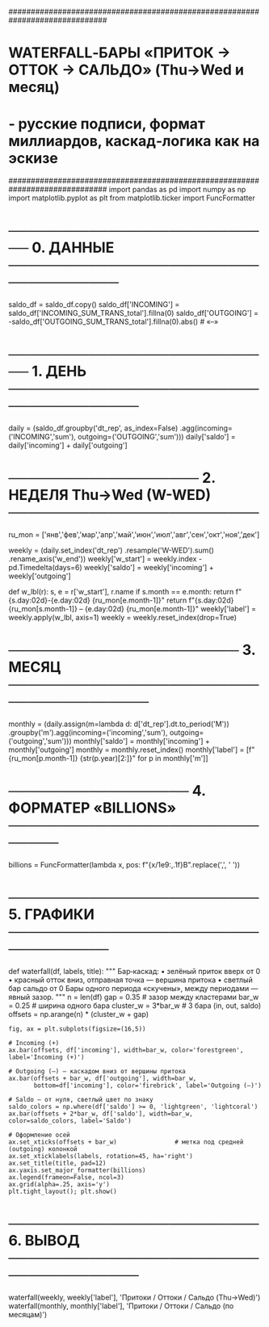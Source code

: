 ##############################################################################
# WATERFALL‑БАРЫ «ПРИТОК → ОТТОК → САЛЬДО»  (Thu→Wed и месяц)               #
# ‑ русские подписи, формат миллиардов, каскад‑логика как на эскизе         #
##############################################################################
import pandas as pd
import numpy as np
import matplotlib.pyplot as plt
from matplotlib.ticker import FuncFormatter

# ─────────────────────────── 0.  ДАННЫЕ ────────────────────────────────────
saldo_df = saldo_df.copy()
saldo_df['INCOMING'] = saldo_df['INCOMING_SUM_TRANS_total'].fillna(0)
saldo_df['OUTGOING'] = -saldo_df['OUTGOING_SUM_TRANS_total'].fillna(0).abs()   # «–»

# ─────────────────────────── 1.  ДЕНЬ ──────────────────────────────────────
daily = (saldo_df.groupby('dt_rep', as_index=False)
                   .agg(incoming=('INCOMING','sum'),
                        outgoing=('OUTGOING','sum')))
daily['saldo'] = daily['incoming'] + daily['outgoing']

# ─────────────────── 2.  НЕДЕЛЯ  Thu→Wed (W-WED)  ─────────────────────────
ru_mon = ['янв','фев','мар','апр','май','июн','июл','авг','сен','окт','ноя','дек']

weekly = (daily.set_index('dt_rep')
               .resample('W-WED').sum()
               .rename_axis('w_end'))
weekly['w_start'] = weekly.index - pd.Timedelta(days=6)
weekly['saldo']   = weekly['incoming'] + weekly['outgoing']

def w_lbl(r):
    s, e = r['w_start'], r.name
    if s.month == e.month:
        return f"{s.day:02d}-{e.day:02d} {ru_mon[e.month-1]}"
    return f"{s.day:02d} {ru_mon[s.month-1]} – {e.day:02d} {ru_mon[e.month-1]}"
weekly['label'] = weekly.apply(w_lbl, axis=1)
weekly = weekly.reset_index(drop=True)

# ─────────────────────── 3.  МЕСЯЦ  ───────────────────────────────────────
monthly = (daily.assign(m=lambda d: d['dt_rep'].dt.to_period('M'))
                 .groupby('m').agg(incoming=('incoming','sum'),
                                   outgoing=('outgoing','sum')))
monthly['saldo'] = monthly['incoming'] + monthly['outgoing']
monthly = monthly.reset_index()
monthly['label'] = [f"{ru_mon[p.month-1]} {str(p.year)[2:]}" for p in monthly['m']]

# ────────────────── 4.  ФОРМАТЕР «BILLIONS»  ──────────────────────────────
billions = FuncFormatter(lambda x, pos: f"{x/1e9:,.1f}B".replace(',', ' '))

# ───────────────────────── 5.  ГРАФИКИ  ───────────────────────────────────
def waterfall(df, labels, title):
    """
    Бар‑каскад:
      • зелёный приток вверх от 0
      • красный отток вниз, отправная точка — вершина притока
      • светлый бар сальдо от 0
    Бары одного периода «скучены», между периодами — явный зазор.
    """
    n          = len(df)
    gap        = 0.35           # зазор между кластерами
    bar_w      = 0.25           # ширина одного бара
    cluster_w  = 3*bar_w        # 3 бара (in, out, saldo)
    offsets    = np.arange(n) * (cluster_w + gap)

    fig, ax = plt.subplots(figsize=(16,5))

    # Incoming (+)
    ax.bar(offsets, df['incoming'], width=bar_w, color='forestgreen', label='Incoming (+)')

    # Outgoing (–) — каскадом вниз от вершины притока
    ax.bar(offsets + bar_w, df['outgoing'], width=bar_w,
           bottom=df['incoming'], color='firebrick', label='Outgoing (–)')

    # Saldo — от нуля, светлый цвет по знаку
    saldo_colors = np.where(df['saldo'] >= 0, 'lightgreen', 'lightcoral')
    ax.bar(offsets + 2*bar_w, df['saldo'], width=bar_w, color=saldo_colors, label='Saldo')

    # Оформление осей
    ax.set_xticks(offsets + bar_w)                # метка под средней (outgoing) колонкой
    ax.set_xticklabels(labels, rotation=45, ha='right')
    ax.set_title(title, pad=12)
    ax.yaxis.set_major_formatter(billions)
    ax.legend(frameon=False, ncol=3)
    ax.grid(alpha=.25, axis='y')
    plt.tight_layout(); plt.show()

# ───────────────────────── 6.  ВЫВОД  ──────────────────────────────────────
waterfall(weekly,  weekly['label'],  'Притоки / Оттоки / Сальдо  (Thu→Wed)')
waterfall(monthly, monthly['label'], 'Притоки / Оттоки / Сальдо  (по месяцам)')
